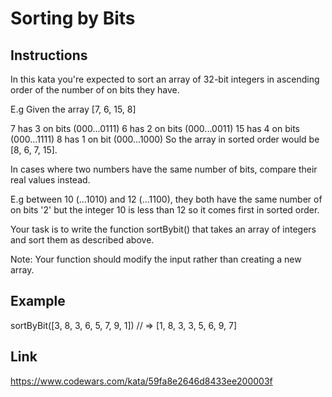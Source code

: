 # Sorting by Bits

## Instructions

In this kata you're expected to sort an array of 32-bit integers in ascending order of the number of on bits they have.

E.g Given the array [7, 6, 15, 8]

7 has 3 on bits (000...0111)
6 has 2 on bits (000...0011)
15 has 4 on bits (000...1111)
8 has 1 on bit (000...1000)
So the array in sorted order would be [8, 6, 7, 15].

In cases where two numbers have the same number of bits, compare their real values instead.

E.g between 10 (...1010) and 12 (...1100), they both have the same number of on bits '2' but the integer 10 is less than 12 so it comes first in sorted order.

Your task is to write the function sortBybit() that takes an array of integers and sort them as described above.

Note: Your function should modify the input rather than creating a new array.

## Example

sortByBit([3, 8, 3, 6, 5, 7, 9, 1]) // => [1, 8, 3, 3, 5, 6, 9, 7]

## Link

<https://www.codewars.com/kata/59fa8e2646d8433ee200003f>
